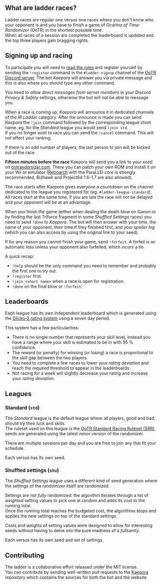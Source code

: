 ## What are ladder races?
Ladder races are regular one versus one races where you don't know who your
opponent is and you have to finish a game of _Ocarina of Time: Randomizer_
(OoTR) in the shortest possible time.  
When all races of a session are completed the leaderboard is updated and the
top three players gain bragging rights.

## Signing up and racing
To participate you will need to [read the rules](/rules) and register yourself
by sending the `!register` command in the `#ladder-signup` channel of the [OoTR
Discord server](https://discord.gg/yZtdURz). The bot _Kaepora_ will answer you
via private message and this is also where you should type any other command.

<div class="message is-warning">
    <div class="message-body">
        <p>You need to <em>allow direct messages from server members</em> in
        your Discord <em>Privacy & Safety</em> settings, otherwise the bot will
        not be able to message you.</p>
    </div>
</div>

When a race is coming up, _Kaepora_ will announce it in dedicated channels of
the _IR Ladder_ category. After the announce is made you can send _Kaepora_ the
`!join` command followed by the corresponding league short name. eg. for the
_Standard_ league you would send `!join std`.  
If you no longer wish to race you can send the `!cancel` command. This will not
affect your ranking.

<div class="message is-warning">
    <div class="message-body">
        <p>If there is an odd number of players, the last person to join will
        be kicked out of the race.</p>
    </div>
</div>

**Fifteen minutes before the race** Kaepora will send you a link to your _seed_
on [ootrandomizer.com](https://ootrandomizer.com). There you can patch your own
ROM and install it on your Wii or emulator
([Retroarch](https://www.retroarch.com/) with the ParaLLEl core is strongly
recommended, Bizhawk and Project64 1.6-1.7 are also allowed).

The race starts after _Kaepora_ gives everyone a countdown on the channel
dedicated to the league you registered for (eg. `#ladder-league-standard`).  
All races start at the same time, if you are late the race will not be delayed
and your opponent will be at an advantage.

When you finish the game (either when dealing the death blow on Ganon or by
finding the last Triforce fragment in some _Shuffled Settings_ races) you need
to send `!done` to _Kaepora_. The bot will then answer with your time, the name
of your opponent, their time if they finished first, and your _spoiler log_
(which you can also access by using the original link to your seed).

If for any reason you cannot finish your game, send `!forfeit`. A forfeit is an
automatic loss unless your opponent also forfeited, which incurs a tie.

<div class="message is-info">
    <div class="message-header"><p>A quick recap:</p></div>
    <div class="message-body">
        <ul>
        <li><code>!help</code> should be the only command you need to remember and probably the first one to try out.</li>
        <li><code>!register</code> first.</li>
        <li><code>!join &lt;short name&gt;</code> when a race is open for registration.</li>
        <li><code>!done</code> on the final blow or <code>!forfeit</code>.
    </ul>
</div>
</div>

## Leaderboards
Each league has its own independent leaderboard which is generated using the
[Glicko-2 rating system][1] using a seven day period.  

This system has a few particularities:

 - There is no single number that represents your skill level, instead you have
   a range where your skill is estimated to be in with 95 % confidence.
 - The reward (or penalty) for winning (or losing) a race is proportional to
   the skill gap between the two players.
 - You need to complete a few races to lower your _rating deviation_ and reach
   the required threshold to appear in the leaderboards.
 - Not racing for a week will slightly decrease your rating and increase your
   _rating deviation_.

[1]: https://en.wikipedia.org/wiki/Glicko_rating_system

## Leagues
### Standard (`std`)
The _Standard_ league is the default league where all players, good and bad,
should try their luck and skills.  
The ruleset used on this league is the [OoTR Standard Racing Ruleset (SRR)][2],
seeds are generated using the latest _minor_ version of the randomizer.

There are multiple sessions per day and you are free to join any that fit your
schedule.

Each versus has its own seed.

[2]: https://wiki.ootrandomizer.com/index.php?title=Standard

### Shuffled settings (`shu`)
The _Shuffled Settings_ league uses a different kind of seed generation where
the settings of the randomizer itself are randomized.

Settings are not _fully_ randomized: the algorithm iterates through a list of
_weighted_ setting values to pick one at random and adds its _cost_ to the
running total.  
Once the running total reaches the budgeted cost, the algorithms stops and
applies the new settings on top of the standard settings.

Costs and weights of setting values were designed to allow for interesting
seeds without having to delve into the pure madness of a _fullsanity_.

Each versus has its own seed and set of settings.

## Contributing
The ladder is a collaborative effort released under the MIT license.  
You can contribute by sending well-written pull requests to the [Kaepora][3]
repository which contains the sources for both the bot and the website.

[3]: https://github.com/OOTR-Ladder/kaepora
